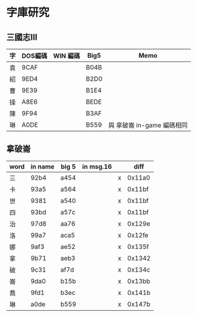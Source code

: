 # 字庫研究

## 三國志III

| 字  | DOS編碼 | WIN 編碼 | Big5 |        Memo        |
| --- | ------- | -------- | ---- | ------------------ |
| 袁  | 9CAF    |          | B04B |                    |
| 紹  | 9ED4    |          | B2D0 |                    |
| 曹  | 9E39    |          | B1E4 |                    |
| 操  | A8E6    |          | BEDE |                    |
| 陳  | 9F94    |          | B3AF |                    |
| 琳  | A0DE    |          | B559 | 與 拿破崙 in-game 編碼相同 |

## 拿破崙

| word | in name | big 5 | in msg.16 |     |  diff  |
| ---- | ------- | ----- | --------- | --- | ------ |
| 三   | 92b4    | a454  |           | x   | 0x11a0 |
| 卡   | 93a5    | a564  |           | x   | 0x11bf |
| 世   | 9381    | a540  |           | x   | 0x11bf |
| 四   | 93bd    | a57c  |           | x   | 0x11bf |
| 治   | 97d8    | aa76  |           | x   | 0x129e |
| 洛   | 99a7    | aca5  |           | x   | 0x12fe |
| 娜   | 9af3    | ae52  |           | x   | 0x135f |
| 拿   | 9b71    | aeb3  |           | x   | 0x1342 |
| 破   | 9c31    | af7d  |           | x   | 0x134c |
| 崙   | 9da0    | b15b  |           | x   | 0x13bb |
| 喬   | 9fd1    | b3ec  |           | x   | 0x141b |
| 琳   | a0de    | b559  |           | x   | 0x147b |